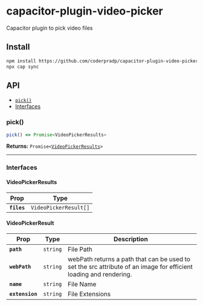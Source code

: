# capacitor-plugin-video-picker

Capacitor plugin to pick video files

## Install

```bash
npm install https://github.com/coderpradp/capacitor-plugin-video-picker.git
npx cap sync
```

## API

<docgen-index>

* [`pick()`](#pick)
* [Interfaces](#interfaces)

</docgen-index>

<docgen-api>
<!--Update the source file JSDoc comments and rerun docgen to update the docs below-->

### pick()

```typescript
pick() => Promise<VideoPickerResults>
```

**Returns:** <code>Promise&lt;<a href="#videopickerresults">VideoPickerResults</a>&gt;</code>

--------------------


### Interfaces


#### VideoPickerResults

| Prop        | Type                             |
| ----------- | -------------------------------- |
| **`files`** | <code>VideoPickerResult[]</code> |


#### VideoPickerResult

| Prop            | Type                | Description                                                                                                       |
| --------------- | ------------------- | ----------------------------------------------------------------------------------------------------------------- |
| **`path`**      | <code>string</code> | File Path                                                                                                         |
| **`webPath`**   | <code>string</code> | webPath returns a path that can be used to set the src attribute of an image for efficient loading and rendering. |
| **`name`**      | <code>string</code> | File Name                                                                                                         |
| **`extension`** | <code>string</code> | File Extensions                                                                                                   |

</docgen-api>
